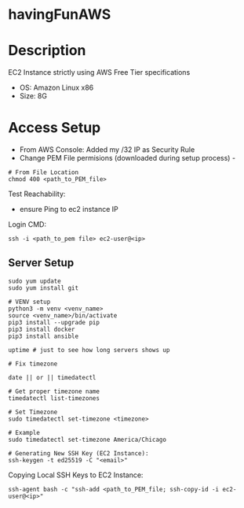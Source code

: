 # havingFunAWS

# Description

EC2 Instance strictly using AWS Free Tier specifications

- OS: Amazon Linux x86
- Size: 8G

# Access Setup 
- From AWS Console: Added my /32 IP as Security Rule
- Change PEM File permisions (downloaded during setup process) - 

```bin/bash
# From File Location
chmod 400 <path_to_PEM_file>
``` 

Test Reachability: 
* ensure Ping to ec2 instance IP


Login CMD:

```bin/bash
ssh -i <path_to_pem file> ec2-user@<ip>
```

## Server Setup

```bin/bash
sudo yum update
sudo yum install git 

# VENV setup
python3 -m venv <venv_name>
source <venv_name>/bin/activate
pip3 install --upgrade pip
pip3 install docker
pip3 install ansible

uptime # just to see how long servers shows up

# Fix timezone

date || or || timedatectl

# Get proper timezone name
timedatectl list-timezones

# Set Timezone
sudo timedatectl set-timezone <timezone>

# Example
sudo timedatectl set-timezone America/Chicago

# Generating New SSH Key (EC2 Instance):
ssh-keygen -t ed25519 -C "<email>"
```


Copying Local SSH Keys to EC2 Instance:
```bin/bash
ssh-agent bash -c "ssh-add <path_to_PEM_file; ssh-copy-id -i ec2-user@<ip>"
```
